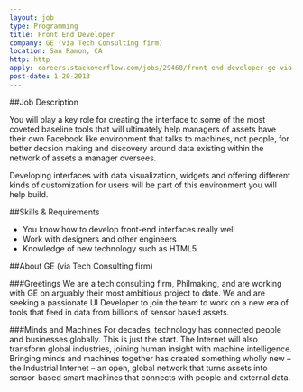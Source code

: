 ```yaml
---
layout: job
type: Programming
title: Front End Developer
company: GE (via Tech Consulting firm)
location: San Ramon, CA
http: http
apply: careers.stackoverflow.com/jobs/29468/front-end-developer-ge-via-tech-consulting-firm?a=yOBb1TO
post-date: 1-20-2013
--- 
```


##Job Description

You will play a key role for creating the interface to some of the most coveted baseline tools that will ultimately help managers of assets have their own Facebook like environment that talks to machines, not people, for better decsion making and discovery around data existing within the network of assets a manager oversees. 

Developing interfaces with data visualization, widgets and offering different kinds of customization for users will be part of this environment you will help build.

##Skills & Requirements
* You know how to develop front-end interfaces really well
* Work with designers and other engineers
* Knowledge of new technology such as HTML5

##About GE (via Tech Consulting firm)

###Greetings
We are a tech consulting firm, Philmaking, and are working with GE on arguably their most ambitious project to date.  We and are seeking a passionate UI Developer to join the team to work on a new era of tools that feed in data from billions of sensor based assets.

###Minds and Machines 
For decades, technology has connected people and businesses globally. This is just the start. The Internet will also transform global industries, joining human insight with machine intelligence. Bringing minds and machines together has created something wholly new – the Industrial Internet – an open, global network that turns assets into sensor-based smart machines that connects with people and external data.